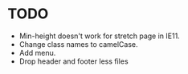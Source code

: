 # TODO
* Min-height doesn't work for stretch page in IE11.
* Change class names to camelCase.
* Add menu.
* Drop header and footer less files
